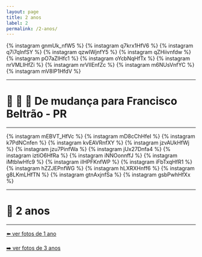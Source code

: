 ```yaml
---
layout: page
title: 2 anos
label: 2
permalink: /2-anos/
---
```


{% instagram gnmUk_nfW5 %}
{% instagram q7krx1HfV6 %}
{% instagram q7i7qlnfSY %}
{% instagram qzwIWjnfY5 %}
{% instagram qZHiivnfdw %}
{% instagram pO7aZIHfc1 %}
{% instagram oYcbNqHfTx %}
{% instagram nrVMLIHfZi %}
{% instagram nrVIlEnfZc %}
{% instagram m6NUsVnfYC %}
{% instagram mV8IP1HfdV %}

---

# :flags: :car: :city_sunrise: De mudança para Francisco Beltrão - PR

---

{% instagram mEBVT_HfVc %}
{% instagram mD8cChHfeI %}
{% instagram k7PdNCnfen %}
{% instagram kvEAVRnfXY %}
{% instagram jzvAUkHfWj %}
{% instagram jzu7PinfWa %}
{% instagram jUx27Dnfa4 %}
{% instagram iztiO6HfRa %}
{% instagram iNNOonnffJ %}
{% instagram iMtblwHfc9 %}
{% instagram iIHPFKnfWP %}
{% instagram iFbTxqHfR1 %}
{% instagram hZZJEPnfWG %}
{% instagram hLXRXHnff6 %}
{% instagram g8LKmLHfTN %}
{% instagram gtnAxjnfSa %}
{% instagram gsbPwhHfXx %}

---

# :cake: 2 anos

---

[:arrow_left: ver fotos de 1 ano](/1-ano)

[:arrow_right: ver fotos de 3 anos](/3-anos)
